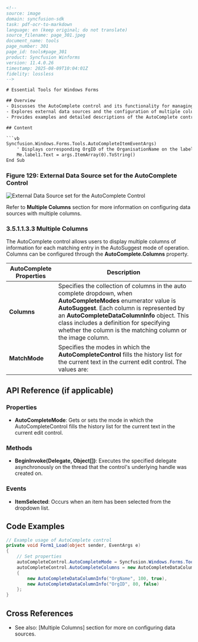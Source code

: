 ```html
<!--
source: image
domain: syncfusion-sdk
task: pdf-ocr-to-markdown
language: en (keep original; do not translate)
source_filename: page_301.jpeg
document_name: tools
page_number: 301
page_id: tools#page_301
product: Syncfusion Winforms
version: 11.4.0.26
timestamp: 2025-08-09T10:04:01Z
fidelity: lossless
-->

# Essential Tools for Windows Forms

## Overview
- Discusses the AutoComplete control and its functionality for managing data sources.
- Explores external data sources and the configuration of multiple columns for data retrieval.
- Provides examples and detailed descriptions of the AutoComplete control properties.

## Content

```vb
Syncfusion.Windows.Forms.Tools.AutoCompleteItemEventArgs)
    ' Displays corresponding OrgID of the OrganisationName on the label.
    Me.label1.Text = args.ItemArray(0).ToString()
End Sub
```

### Figure 129: External Data Source set for the AutoComplete Control
![External Data Source set for the AutoComplete Control](#external-data-source)

Refer to **Multiple Columns** section for more information on configuring data sources with multiple columns.

### 3.5.1.1.3.3 Multiple Columns

The AutoComplete control allows users to display multiple columns of information for each matching entry in the AutoSuggest mode of operation. Columns can be configured through the **AutoComplete.Columns** property.

| **AutoComplete Properties** | **Description** |
|-----------------------------|------------------|
| **Columns**                  | Specifies the collection of columns in the auto complete dropdown, when **AutoCompleteModes** enumerator value is **AutoSuggest**. Each column is represented by an **AutoCompleteDataColumnInfo** object. This class includes a definition for specifying whether the column is the matching column or the image column. |
| **MatchMode**                | Specifies the modes in which the **AutoCompleteControl** fills the history list for the current text in the current edit control. The values are: |

## API Reference (if applicable)
### Properties
- **AutoCompleteMode**: Gets or sets the mode in which the AutoCompleteControl fills the history list for the current text in the current edit control.

### Methods
- **BeginInvoke(Delegate, Object[])**: Executes the specified delegate asynchronously on the thread that the control's underlying handle was created on.

### Events
- **ItemSelected**: Occurs when an item has been selected from the dropdown list.

## Code Examples

```csharp
// Example usage of AutoComplete control
private void Form1_Load(object sender, EventArgs e)
{
    // Set properties
    autoCompleteControl.AutoCompleteMode = Syncfusion.Windows.Forms.Tools.AutoCompleteMode.AutoCompleteImmediate;
    autoCompleteControl.AutoCompleteColumns = new AutoCompleteDataColumnInfo[]
    {
        new AutoCompleteDataColumnInfo("OrgName", 100, true),
        new AutoCompleteDataColumnInfo("OrgID", 80, false)
    };
}
```

## Cross References
- See also: [Multiple Columns] section for more on configuring data sources.

<!-- tags: [Windows Forms, AutoCompleteControl, Syncfusion, Multiple Columns, AutoSuggest, AutoComplete] keywords: [orgname, orgid, dropdown, datacolumns, matchmode, autocompletecontrol] -->
```